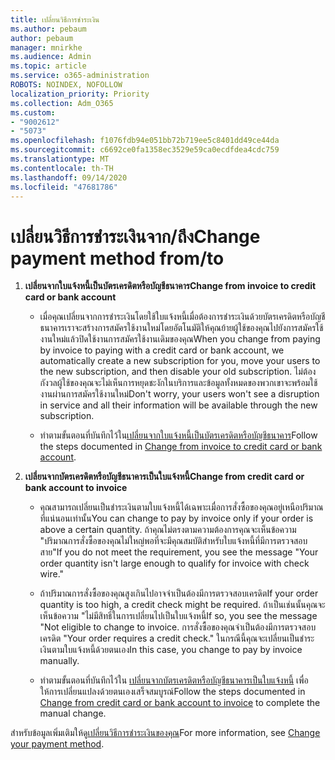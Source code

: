 ```yaml
---
title: เปลี่ยนวิธีการชำระเงิน
ms.author: pebaum
author: pebaum
manager: mnirkhe
ms.audience: Admin
ms.topic: article
ms.service: o365-administration
ROBOTS: NOINDEX, NOFOLLOW
localization_priority: Priority
ms.collection: Adm_O365
ms.custom:
- "9002612"
- "5073"
ms.openlocfilehash: f1076fdb94e051bb72b719ee5c8401dd49ce44da
ms.sourcegitcommit: c6692ce0fa1358ec3529e59ca0ecdfdea4cdc759
ms.translationtype: MT
ms.contentlocale: th-TH
ms.lasthandoff: 09/14/2020
ms.locfileid: "47681786"
---
```

# <a name="change-payment-method-fromto"></a><span data-ttu-id="8a4e8-102">เปลี่ยนวิธีการชำระเงินจาก/ถึง</span><span class="sxs-lookup"><span data-stu-id="8a4e8-102">Change payment method from/to</span></span>

1. <span data-ttu-id="8a4e8-103">**เปลี่ยนจากใบแจ้งหนี้เป็นบัตรเครดิตหรือบัญชีธนาคาร**</span><span class="sxs-lookup"><span data-stu-id="8a4e8-103">**Change from invoice to credit card or bank account**</span></span>

    - <span data-ttu-id="8a4e8-104">เมื่อคุณเปลี่ยนจากการชำระเงินโดยใช้ใบแจ้งหนี้เมื่อต้องการชำระเงินด้วยบัตรเครดิตหรือบัญชีธนาคารเราจะสร้างการสมัครใช้งานใหม่โดยอัตโนมัติให้คุณย้ายผู้ใช้ของคุณไปยังการสมัครใช้งานใหม่แล้วปิดใช้งานการสมัครใช้งานเดิมของคุณ</span><span class="sxs-lookup"><span data-stu-id="8a4e8-104">When you change from paying by invoice to paying with a credit card or bank account, we automatically create a new subscription for you, move your users to the new subscription, and then disable your old subscription.</span></span> <span data-ttu-id="8a4e8-105">ไม่ต้องกังวลผู้ใช้ของคุณจะไม่เห็นการหยุดชะงักในบริการและข้อมูลทั้งหมดของพวกเขาจะพร้อมใช้งานผ่านการสมัครใช้งานใหม่</span><span class="sxs-lookup"><span data-stu-id="8a4e8-105">Don't worry, your users won't see a disruption in service and all their information will be available through the new subscription.</span></span> 

    - <span data-ttu-id="8a4e8-106">ทำตามขั้นตอนที่บันทึกไว้ใน[เปลี่ยนจากใบแจ้งหนี้เป็นบัตรเครดิตหรือบัญชีธนาคาร](https://docs.microsoft.com/microsoft-365/commerce/billing-and-payments/change-payment-method?view=o365-worldwide#change-from-invoice-to-credit-card-or-bank-account)</span><span class="sxs-lookup"><span data-stu-id="8a4e8-106">Follow the steps documented in [Change from invoice to credit card or bank account](https://docs.microsoft.com/microsoft-365/commerce/billing-and-payments/change-payment-method?view=o365-worldwide#change-from-invoice-to-credit-card-or-bank-account).</span></span>

2. <span data-ttu-id="8a4e8-107">**เปลี่ยนจากบัตรเครดิตหรือบัญชีธนาคารเป็นใบแจ้งหนี้**</span><span class="sxs-lookup"><span data-stu-id="8a4e8-107">**Change from credit card or bank account to invoice**</span></span>

    - <span data-ttu-id="8a4e8-108">คุณสามารถเปลี่ยนเป็นชำระเงินตามใบแจ้งหนี้ได้เฉพาะเมื่อการสั่งซื้อของคุณอยู่เหนือปริมาณที่แน่นอนเท่านั้น</span><span class="sxs-lookup"><span data-stu-id="8a4e8-108">You can change to pay by invoice only if your order is above a certain quantity.</span></span> <span data-ttu-id="8a4e8-109">ถ้าคุณไม่ตรงตามความต้องการคุณจะเห็นข้อความ "ปริมาณการสั่งซื้อของคุณไม่ใหญ่พอที่จะมีคุณสมบัติสำหรับใบแจ้งหนี้ที่มีการตรวจสอบสาย"</span><span class="sxs-lookup"><span data-stu-id="8a4e8-109">If you do not meet the requirement, you see the message "Your order quantity isn't large enough to qualify for invoice with check wire."</span></span>

    - <span data-ttu-id="8a4e8-110">ถ้าปริมาณการสั่งซื้อของคุณสูงเกินไปอาจจำเป็นต้องมีการตรวจสอบเครดิต</span><span class="sxs-lookup"><span data-stu-id="8a4e8-110">If your order quantity is too high, a credit check might be required.</span></span> <span data-ttu-id="8a4e8-111">ถ้าเป็นเช่นนั้นคุณจะเห็นข้อความ "ไม่มีสิทธิ์ในการเปลี่ยนไปเป็นใบแจ้งหนี้</span><span class="sxs-lookup"><span data-stu-id="8a4e8-111">If so, you see the message "Not eligible to change to invoice.</span></span> <span data-ttu-id="8a4e8-112">การสั่งซื้อของคุณจำเป็นต้องมีการตรวจสอบเครดิต "</span><span class="sxs-lookup"><span data-stu-id="8a4e8-112">Your order requires a credit check."</span></span> <span data-ttu-id="8a4e8-113">ในกรณีนี้คุณจะเปลี่ยนเป็นชำระเงินตามใบแจ้งหนี้ด้วยตนเอง</span><span class="sxs-lookup"><span data-stu-id="8a4e8-113">In this case, you change to pay by invoice manually.</span></span>

    - <span data-ttu-id="8a4e8-114">ทำตามขั้นตอนที่บันทึกไว้ใน [เปลี่ยนจากบัตรเครดิตหรือบัญชีธนาคารเป็นใบแจ้งหนี้](https://docs.microsoft.com/microsoft-365/commerce/billing-and-payments/change-payment-method?view=o365-worldwide#change-from-credit-card-or-bank-account-to-invoice) เพื่อให้การเปลี่ยนแปลงด้วยตนเองเสร็จสมบูรณ์</span><span class="sxs-lookup"><span data-stu-id="8a4e8-114">Follow the steps documented in [Change from credit card or bank account to invoice](https://docs.microsoft.com/microsoft-365/commerce/billing-and-payments/change-payment-method?view=o365-worldwide#change-from-credit-card-or-bank-account-to-invoice) to complete the manual change.</span></span>

<span data-ttu-id="8a4e8-115">สำหรับข้อมูลเพิ่มเติมให้ดู[เปลี่ยนวิธีการชำระเงินของคุณ](https://docs.microsoft.com/microsoft-365/commerce/billing-and-payments/change-payment-method)</span><span class="sxs-lookup"><span data-stu-id="8a4e8-115">For more information, see [Change your payment method](https://docs.microsoft.com/microsoft-365/commerce/billing-and-payments/change-payment-method).</span></span>
